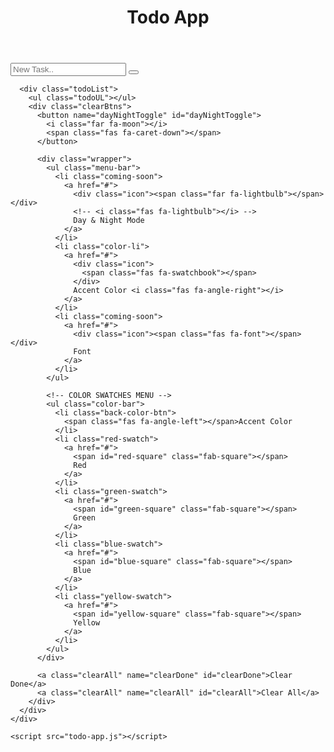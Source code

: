 <html lang="en" class="theme-blue">
  <head>
    <meta charset="UTF-8" />
    <meta name="viewport" content="width=device-width, initial-scale=1.0" />
    <link rel="stylesheet" href="style.css" />
    <link
      rel="stylesheet"
      href="https://cdnjs.cloudflare.com/ajax/libs/font-awesome/5.15.1/css/all.min.css"
      integrity="sha512-+4zCK9k+qNFUR5X+cKL9EIR+ZOhtIloNl9GIKS57V1MyNsYpYcUrUeQc9vNfzsWfV28IaLL3i96P9sdNyeRssA=="
      crossorigin="anonymous"
    />
  </head>
  <body class="container">
    <header class="logo">
      <h1>Todo App</h1>
    </header>
    <div class="main">
      <form>
        <input type="text" placeholder="New Task.." />
        <button type="submit"><i class="fas fa-plus-square"></i></button>
      </form>

      <div class="todoList">
        <ul class="todoUL"></ul>
        <div class="clearBtns">
          <button name="dayNightToggle" id="dayNightToggle">
            <i class="far fa-moon"></i>
            <span class="fas fa-caret-down"></span>
          </button>

          <div class="wrapper">
            <ul class="menu-bar">
              <li class="coming-soon">
                <a href="#">
                  <div class="icon"><span class="far fa-lightbulb"></span></div>
                  <!-- <i class="fas fa-lightbulb"></i> -->
                  Day & Night Mode
                </a>
              </li>
              <li class="color-li">
                <a href="#">
                  <div class="icon">
                    <span class="fas fa-swatchbook"></span>
                  </div>
                  Accent Color <i class="fas fa-angle-right"></i>
                </a>
              </li>
              <li class="coming-soon">
                <a href="#">
                  <div class="icon"><span class="fas fa-font"></span></div>
                  Font
                </a>
              </li>
            </ul>

            <!-- COLOR SWATCHES MENU -->
            <ul class="color-bar">
              <li class="back-color-btn">
                <span class="fas fa-angle-left"></span>Accent Color
              </li>
              <li class="red-swatch">
                <a href="#">
                  <span id="red-square" class="fab-square"></span>
                  Red
                </a>
              </li>
              <li class="green-swatch">
                <a href="#">
                  <span id="green-square" class="fab-square"></span>
                  Green
                </a>
              </li>
              <li class="blue-swatch">
                <a href="#">
                  <span id="blue-square" class="fab-square"></span>
                  Blue
                </a>
              </li>
              <li class="yellow-swatch">
                <a href="#">
                  <span id="yellow-square" class="fab-square"></span>
                  Yellow
                </a>
              </li>
            </ul>
          </div>

          <a class="clearAll" name="clearDone" id="clearDone">Clear Done</a>
          <a class="clearAll" name="clearAll" id="clearAll">Clear All</a>
        </div>
      </div>
    </div>

    <script src="todo-app.js"></script>
  </body>
</html>
